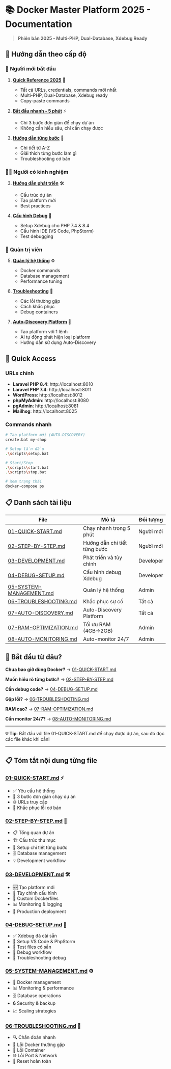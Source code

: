 # 📚 Docker Master Platform 2025 - Documentation

> **Phiên bản 2025 - Multi-PHP, Dual-Database, Xdebug Ready**

## 🎯 Hướng dẫn theo cấp độ

### 👶 Người mới bắt đầu
1. **[Quick Reference 2025](QUICK-REFERENCE-2025.md)** 🚀
   - Tất cả URLs, credentials, commands mới nhất
   - Multi-PHP, Dual-Database, Xdebug ready
   - Copy-paste commands

2. **[Bắt đầu nhanh - 5 phút](01-QUICK-START.md)** ⚡
   - Chỉ 3 bước đơn giản để chạy dự án
   - Không cần hiểu sâu, chỉ cần chạy được

3. **[Hướng dẫn từng bước](02-STEP-BY-STEP.md)** 📖
   - Chi tiết từ A-Z
   - Giải thích từng bước làm gì
   - Troubleshooting cơ bản

### 🧑‍💻 Người có kinh nghiệm
3. **[Hướng dẫn phát triển](03-DEVELOPMENT.md)** 🛠️
   - Cấu trúc dự án
   - Tạo platform mới
   - Best practices

4. **[Cấu hình Debug](04-DEBUG-SETUP.md)** 🐛
   - Setup Xdebug cho PHP 7.4 & 8.4
   - Cấu hình IDE (VS Code, PhpStorm)
   - Test debugging

### 🔧 Quản trị viên
5. **[Quản lý hệ thống](05-SYSTEM-MANAGEMENT.md)** ⚙️
   - Docker commands
   - Database management
   - Performance tuning

6. **[Troubleshooting](06-TROUBLESHOOTING.md)** 🚨
   - Các lỗi thường gặp
   - Cách khắc phục
   - Debug containers

7. **[Auto-Discovery Platform](07-AUTO-DISCOVERY.md)** 🤖
   - Tạo platform với 1 lệnh
   - AI tự động phát hiện loại platform
   - Hướng dẫn sử dụng Auto-Discovery

## 🚀 Quick Access

### URLs chính
- **Laravel PHP 8.4**: http://localhost:8010
- **Laravel PHP 7.4**: http://localhost:8011
- **WordPress**: http://localhost:8012
- **phpMyAdmin**: http://localhost:8080
- **pgAdmin**: http://localhost:8081
- **Mailhog**: http://localhost:8025

### Commands nhanh
```bash
# Tạo platform mới (AUTO-DISCOVERY)
create.bat my-shop

# Setup lần đầu
.\scripts\setup.bat

# Start/Stop
.\scripts\start.bat
.\scripts\stop.bat

# Xem trạng thái
docker-compose ps
```

## 📋 Danh sách tài liệu

| File | Mô tả | Đối tượng |
|------|-------|-----------|
| [01-QUICK-START.md](01-QUICK-START.md) | Chạy nhanh trong 5 phút | Người mới |
| [02-STEP-BY-STEP.md](02-STEP-BY-STEP.md) | Hướng dẫn chi tiết từng bước | Người mới |
| [03-DEVELOPMENT.md](03-DEVELOPMENT.md) | Phát triển và tùy chỉnh | Developer |
| [04-DEBUG-SETUP.md](04-DEBUG-SETUP.md) | Cấu hình debug Xdebug | Developer |
| [05-SYSTEM-MANAGEMENT.md](05-SYSTEM-MANAGEMENT.md) | Quản lý hệ thống | Admin |
| [06-TROUBLESHOOTING.md](06-TROUBLESHOOTING.md) | Khắc phục sự cố | Tất cả |
| [07-AUTO-DISCOVERY.md](07-AUTO-DISCOVERY.md) | Auto-Discovery Platform | Tất cả |
| [07-RAM-OPTIMIZATION.md](07-RAM-OPTIMIZATION.md) | Tối ưu RAM (4GB→2GB) | Admin |
| [08-AUTO-MONITORING.md](08-AUTO-MONITORING.md) | Auto-monitor 24/7 | Admin |

## 🎯 Bắt đầu từ đâu?

**Chưa bao giờ dùng Docker?** → [01-QUICK-START.md](01-QUICK-START.md)

**Muốn hiểu rõ từng bước?** → [02-STEP-BY-STEP.md](02-STEP-BY-STEP.md)

**Cần debug code?** → [04-DEBUG-SETUP.md](04-DEBUG-SETUP.md)

**Gặp lỗi?** → [06-TROUBLESHOOTING.md](06-TROUBLESHOOTING.md)

**RAM cao?** → [07-RAM-OPTIMIZATION.md](07-RAM-OPTIMIZATION.md)

**Cần monitor 24/7?** → [08-AUTO-MONITORING.md](08-AUTO-MONITORING.md)

---

**💡 Tip**: Bắt đầu với file 01-QUICK-START.md để chạy được dự án, sau đó đọc các file khác khi cần!

---

## 📋 Tóm tắt nội dung từng file

### [01-QUICK-START.md](01-QUICK-START.md) ⚡
- ✅ Yêu cầu hệ thống
- 🚀 3 bước đơn giản chạy dự án
- 🌐 URLs truy cập
- 🛑 Khắc phục lỗi cơ bản

### [02-STEP-BY-STEP.md](02-STEP-BY-STEP.md) 📖
- 📋 Tổng quan dự án
- 🏗️ Cấu trúc thư mục
- 🔧 Setup chi tiết từng bước
- 🗄️ Database management
- 💡 Development workflow

### [03-DEVELOPMENT.md](03-DEVELOPMENT.md) 🛠️
- 🆕 Tạo platform mới
- 🔧 Tùy chỉnh cấu hình
- 🐳 Custom Dockerfiles
- 📊 Monitoring & logging
- 🚀 Production deployment

### [04-DEBUG-SETUP.md](04-DEBUG-SETUP.md) 🐛
- ✅ Xdebug đã cài sẵn
- 🔧 Setup VS Code & PhpStorm
- 🧪 Test files có sẵn
- 🎯 Debug workflow
- 🐛 Troubleshooting debug

### [05-SYSTEM-MANAGEMENT.md](05-SYSTEM-MANAGEMENT.md) ⚙️
- 🐳 Docker management
- 📊 Monitoring & performance
- 🗄️ Database operations
- 🔒 Security & backup
- 📈 Scaling strategies

### [06-TROUBLESHOOTING.md](06-TROUBLESHOOTING.md) 🚨
- 🔍 Chẩn đoán nhanh
- 🐳 Lỗi Docker thường gặp
- 🚢 Lỗi Container
- 🌐 Lỗi Port & Network
- 🔄 Reset hoàn toàn
